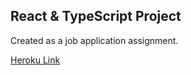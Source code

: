 ## React & TypeScript Project

Created as a job application assignment.

[Heroku Link](https://react-typescript-table.herokuapp.com/)
